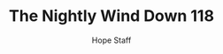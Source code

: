 ---
image: /assets/img/nwd/118_nwd_philippians_4_6_nlt.png
title: The Nightly Wind Down 118
number: 118
categories:
  - The Nightly Wind Down
author: Hope Staff
notes: The Nightly Wind Down 118
embed: >-
  EMBED_GOES_HERE
transcript: >-
  SOME LINES OF TEXT START HERE
---